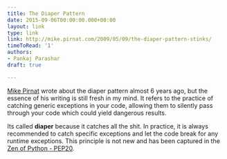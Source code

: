 ```yaml
---
title: The Diaper Pattern
date: 2015-09-06T00:00:00.000+00:00
layout: link
type: link
link: http://mike.pirnat.com/2009/05/09/the-diaper-pattern-stinks/
timeToRead: '1'
authors:
- Pankaj Parashar
draft: true

---
```

[Mike Pirnat](http://mike.pirnat.com/) wrote about the diaper pattern almost
6 years ago, but the essence of his writing is still fresh in my mind. It refers
to the practice of catching generic exceptions in your code, allowing them to
silently pass through your code which could yield dangerous results.

Its called **diaper** because it catches all the shit. In practice, it is always
recommended to catch specific exceptions and let the code break for any runtime
exceptions. This principle is not new and has been captured in the
[Zen of Python - PEP20](https://www.python.org/dev/peps/pep-0020/).